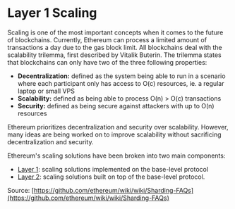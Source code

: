 # Layer 1 Scaling

Scaling is one of the most important concepts when it comes to the future of blockchains. Currently, Ethereum can process a limited amount of transactions a day due to the gas block limit. All blockchains deal with the scalability trilemma, first described by Vitalik Buterin. The trilemma states that blockchains can only have two of the three following properties: 

* **Decentralization:** defined as the system being able to run in a scenario where each participant only has access to O\(c\) resources, ie. a regular laptop or small VPS
* **Scalability:** defined as being able to process O\(n\) &gt; O\(c\) transactions
* **Security:** defined as being secure against attackers with up to O\(n\) resources

Ethereum prioritizes decentralization and security over scalability. However, many ideas are being worked on to improve scalability without sacrificing decentralization and security.

Ethereum's scaling solutions have been broken into two main components:

* [Layer 1](sharding.md): scaling solutions implemented on the base-level protocol
* [Layer 2](../layer-2/): scaling solutions built on top of the base-level protocol.

Source: [https://github.com/ethereum/wiki/wiki/Sharding-FAQs](https://github.com/ethereum/wiki/wiki/Sharding-FAQs)



